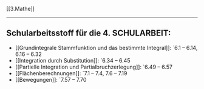 [[3.Mathe]]
___
## Schularbeitsstoff für die 4. SCHULARBEIT:
- [[Grundintegrale Stammfunktion und das bestimmte Integral]]:                 `6.1 – 6.14, 6.16 – 6.32
- [[Integration durch Substitution]]:                                                             `6.34 – 6.45  
- [[Partielle Integration und Partialbruchzerlegung]]:                                   `6.49 – 6.57  
- [[Flächenberechnungen]]:                                                                            `7.1 – 7.4, 7.6 – 7.19  
- [[Bewegungen]]:                                                                                        `7.57 – 7.70  